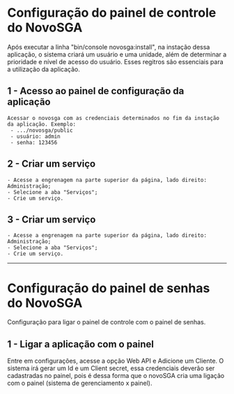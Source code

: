 # Configuração do painel de controle do NovoSGA
Após executar a linha "bin/console novosga:install", na instação dessa aplicação, o sistema criará um usuário e uma unidade, além de determinar a prioridade e nível de acesso do usuário. Esses regitros são essenciais para a utilização da aplicação.

## 1 - Acesso ao painel de configuração da aplicação
```
Acessar o novosga com as credenciais determinados no fim da instação da aplicação. Exemplo:
 - .../novosga/public
 - usuário: admin
 - senha: 123456
 ```
 
## 2 - Criar um serviço
 ```
 - Acesse a engrenagem na parte superior da página, lado direito: Administração;
 - Selecione a aba "Serviços";
 - Crie um serviço.
 ```
 
 ## 3 - Criar um serviço
 ```
 - Acesse a engrenagem na parte superior da página, lado direito: Administração;
 - Selecione a aba "Serviços";
 - Crie um serviço.
 ```
 
<hr>

# Configuração do painel de senhas do NovoSGA
Configuração para ligar o painel de controle com o painel de senhas.

## 1 - Ligar a aplicação com o painel
Entre em configurações, acesse a opção Web API e Adicione um Cliente. O sistema irá gerar um Id e um Client secret, essa credenciais deverão ser cadastradas no painel, pois é dessa forma que o novoSGA cria uma ligação com o painel (sistema de gerenciamento x painel). 
